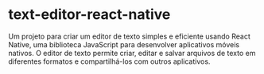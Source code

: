# text-editor-react-native

Um projeto para criar um editor de texto simples e eficiente usando React Native, uma biblioteca JavaScript para desenvolver aplicativos móveis nativos. O editor de texto permite criar, editar e salvar arquivos de texto em diferentes formatos e compartilhá-los com outros aplicativos.
